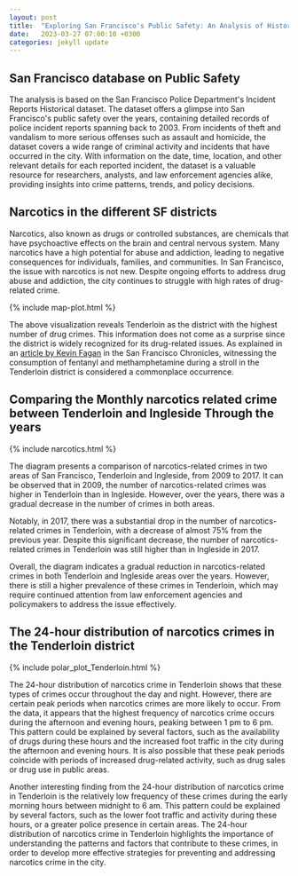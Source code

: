 ```yaml
---
layout: post
title:  "Exploring San Francisco's Public Safety: An Analysis of Historical Police Incident Reports with a Focus on Narcotics"
date:   2023-03-27 07:00:10 +0300
categories: jekyll update
---
```


## San Francisco database on Public Safety 
The analysis is based on the San Francisco Police Department's Incident Reports Historical dataset. The dataset offers a glimpse into San Francisco's public safety over the years, containing detailed records of police incident reports spanning back to 2003. From incidents of theft and vandalism to more serious offenses such as assault and homicide, the dataset covers a wide range of criminal activity and incidents that have occurred in the city. With information on the date, time, location, and other relevant details for each reported incident, the dataset is a valuable resource for researchers, analysts, and law enforcement agencies alike, providing insights into crime patterns, trends, and policy decisions.


## Narcotics in the different SF districts 
Narcotics, also known as drugs or controlled substances, are chemicals that have psychoactive effects on the brain and central nervous system. Many narcotics have a high potential for abuse and addiction, leading to negative consequences for individuals, families, and communities. In San Francisco, the issue with narcotics is not new. Despite ongoing efforts to address drug abuse and addiction, the city continues to struggle with high rates of drug-related crime.


{% include map-plot.html %}

The above visualization reveals Tenderloin as the district with the highest number of drug crimes. This information does not come as a surprise since the district is widely recognized for its drug-related issues. As explained in an [article by Kevin Fagan](https://www.sfchronicle.com/bayarea/article/tenderloin-sam-quinones-17700387.php) in the San Francisco Chronicles, witnessing the consumption of fentanyl and methamphetamine during a stroll in the Tenderloin district is considered a commonplace occurrence. 

## Comparing the Monthly narcotics related crime between Tenderloin and Ingleside Through the years

{% include narcotics.html %}

The diagram presents a comparison of narcotics-related crimes in two areas of San Francisco, Tenderloin and Ingleside, from 2009 to 2017. It can be observed that in 2009, the number of narcotics-related crimes was higher in Tenderloin than in Ingleside. However, over the years, there was a gradual decrease in the number of crimes in both areas.

Notably, in 2017, there was a substantial drop in the number of narcotics-related crimes in Tenderloin, with a decrease of almost 75% from the previous year. Despite this significant decrease, the number of narcotics-related crimes in Tenderloin was still higher than in Ingleside in 2017.

Overall, the diagram indicates a gradual reduction in narcotics-related crimes in both Tenderloin and Ingleside areas over the years. However, there is still a higher prevalence of these crimes in Tenderloin, which may require continued attention from law enforcement agencies and policymakers to address the issue effectively.

## The 24-hour distribution of narcotics crimes in the Tenderloin district

{% include polar_plot_Tenderloin.html %}

The 24-hour distribution of narcotics crime in Tenderloin shows that these types of crimes occur throughout the day and night. However, there are certain peak periods when narcotics crimes are more likely to occur. From the data, it appears that the highest frequency of narcotics crime occurs during the afternoon and evening hours, peaking between 1 pm to 6 pm. This pattern could be explained by several factors, such as the availability of drugs during these hours and the increased foot traffic in the city during the afternoon and evening hours. It is also possible that these peak periods coincide with periods of increased drug-related activity, such as drug sales or drug use in public areas.

Another interesting finding from the 24-hour distribution of narcotics crime in Tenderloin is the relatively low frequency of these crimes during the early morning hours between midnight to 6 am. This pattern could be explained by several factors, such as the lower foot traffic and activity during these hours, or a greater police presence in certain areas. The 24-hour distribution of narcotics crime in Tenderloin highlights the importance of understanding the patterns and factors that contribute to these crimes, in order to develop more effective strategies for preventing and addressing narcotics crime in the city.